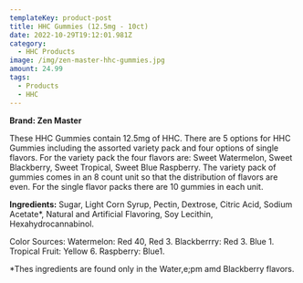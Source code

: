 ```yaml
---
templateKey: product-post
title: HHC Gummies (12.5mg - 10ct)
date: 2022-10-29T19:12:01.981Z
category:
  - HHC Products
image: /img/zen-master-hhc-gummies.jpg
amount: 24.99
tags:
  - Products
  - HHC
---
```

**Brand: Zen Master**

These HHC Gummies contain 12.5mg of HHC. There are 5 options for HHC Gummies including the assorted variety pack and four options of single flavors. For the variety pack the four flavors are: Sweet Watermelon, Sweet Blackberry, Sweet Tropical, Sweet Blue Raspberry. The variety pack of gummies comes in an 8 count unit so that the distribution of flavors are even. For the single flavor packs there are 10 gummies in each unit.

**Ingredients:** Sugar, Light Corn Syrup, Pectin, Dextrose, Citric Acid, Sodium Acetate*, Natural and Artificial Flavoring, Soy Lecithin, Hexahydrocannabinol.

Color Sources: Watermelon: Red 40, Red 3.  Blackberrry: Red 3.  Blue 1. Tropical Fruit: Yellow 6.  Raspberry: Blue1.

\*Thes ingredients are found only in the Water,e;pm amd Blackberry flavors.